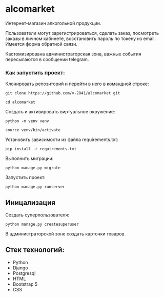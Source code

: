 # alcomarket
Интернет-магазин алкогольной продукции.

Пользователи могут зарегистрироваться, сделать заказ, посмотреть заказы в личном кабинете, восстановить пароль по токену из email. Имеется форма обратной связи.

Кастомизирована администраторская зона, важные события пересылаются в сообщении telegram.

### Как запустить проект:

Клонировать репозиторий и перейти в него в командной строке:

```
git clone https://github.com/v-2841/alcomarket.git
```

```
cd alcomarket
```

Cоздать и активировать виртуальное окружение:

```
python -m venv venv
```

```
source venv/bin/activate
```

Установить зависимости из файла requirements.txt:

```
pip install -r requirements.txt
```

Выполнить миграции:

```
python manage.py migrate
```

Запустить проект:

```
python manage.py runserver
```

## Иницализация
Создать суперпользователя:
```
python manage.py createsuperuser
```
В администраторской зоне создать карточки товаров.

## Стек технологий:
- Python
- Django
- Postgresql
- HTML
- Bootstrap 5
- CSS
